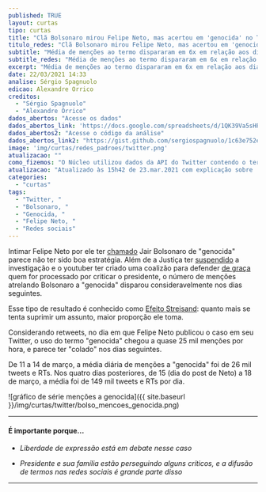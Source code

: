 ```yaml
---
published: TRUE
layout: curtas
tipo: curtas
title: "Clã Bolsonaro mirou Felipe Neto, mas acertou em 'genocida' no Twitter"
titulo_redes: "Clã Bolsonaro mirou Felipe Neto, mas acertou em 'genocida' no Twitter"
subtitle: "Média de menções ao termo dispararam em 6x em relação aos dias anteriores"
subtitle_redes: "Média de menções ao termo dispararam em 6x em relação aos dias anteriores"
excerpt: "Média de menções ao termo dispararam em 6x em relação aos dias anteriores"
date: 22/03/2021 14:33
analise: Sérgio Spagnuolo
edicao: Alexandre Orrico
creditos:
  - "Sérgio Spagnuolo"
  - "Alexandre Orrico"
dados_abertos: "Acesse os dados"
dados_abertos_link: 'https://docs.google.com/spreadsheets/d/1QK39Va5sHPc-6eprVB0fqrO3CZ5AD_Zoj3vFGXy-2g0/edit?usp=sharing'
dados_abertos2: "Acesse o código da análise"
dados_abertos_link2: "https://gist.github.com/sergiospagnuolo/1c63e752ee8bdac1cdb8a7a307761316"
image: 'img/curtas/redes_padroes/twitter.png'
atualizacao: ""
como_fizemos: "O Núcleo utilizou dados da API do Twitter contendo o termo 'genocida' em tweets e retweets em português, de 11 a 21 de março."
atualizacao: "Atualizado às 15h42 de 23.mar.2021 com explicação sobre 'Efeito Streisand', no segundo parágrafo (obrigado comunidade do Núcleo do Twitter)."
categories:
  - "curtas"
tags:
  - "Twitter, "
  - "Bolsonaro, "
  - "Genocida, "
  - "Felipe Neto, "
  - "Redes sociais"
---
```


Intimar Felipe Neto por ele ter [chamado](https://twitter.com/felipeneto/status/1371635310526746625) Jair Bolsonaro de "genocida" parece não ter sido boa estratégia. Além de a Justiça ter [suspendido](https://www.dw.com/pt-br/justi%C3%A7a-suspende-investiga%C3%A7%C3%A3o-de-felipe-neto-por-fala-contra-bolsonaro/a-56920359) a investigação e o youtuber ter criado uma coalizão para defender [de graça](https://www1.folha.uol.com.br/colunas/monicabergamo/2021/03/felipe-neto-ja-tem-apoio-de-80-advogados-para-frente-cala-a-boca-ja-morreu.shtml) quem for processado por criticar o presidente, o número de menções atrelando Bolsonaro a "genocida" disparou consideravelmente nos dias seguintes.

Esse tipo de resultado é conhecido como [Efeito Streisand](https://www.uol.com.br/tilt/videos/2020/01/28/fake-em-nois-elvis-e-efeito-streisand-04024C993860D4B96326.htm): quanto mais se tenta suprimir um assunto, maior proporção ele toma.

Considerando retweets, no dia em que Felipe Neto publicou o caso em seu Twitter, o uso do termo "genocida" chegou a quase 25 mil menções por hora, e parece ter "colado" nos dias seguintes.

De 11 a 14 de março, a média diária de menções a "genocida" foi de 26 mil tweets e RTs. Nos quatro dias posteriores, de 15 (dia do post de Neto) a 18 de março, a média foi de 149 mil tweets e RTs por dia.  

![gráfico de série menções a genocida]({{ site.baseurl }}/img/curtas/twitter/bolso_mencoes_genocida.png)

---

#### É importante porque...

- *Liberdade de expressão está em debate nesse caso*

- *Presidente e sua família estão perseguindo alguns críticos, e a difusão de termos nas redes sociais é grande parte disso*

---
